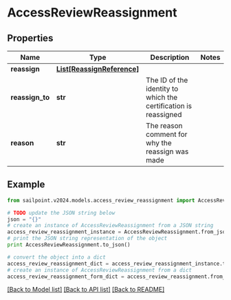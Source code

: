 # AccessReviewReassignment


## Properties

Name | Type | Description | Notes
------------ | ------------- | ------------- | -------------
**reassign** | [**List[ReassignReference]**](ReassignReference.md) |  | 
**reassign_to** | **str** | The ID of the identity to which the certification is reassigned | 
**reason** | **str** | The reason comment for why the reassign was made | 

## Example

```python
from sailpoint.v2024.models.access_review_reassignment import AccessReviewReassignment

# TODO update the JSON string below
json = "{}"
# create an instance of AccessReviewReassignment from a JSON string
access_review_reassignment_instance = AccessReviewReassignment.from_json(json)
# print the JSON string representation of the object
print AccessReviewReassignment.to_json()

# convert the object into a dict
access_review_reassignment_dict = access_review_reassignment_instance.to_dict()
# create an instance of AccessReviewReassignment from a dict
access_review_reassignment_form_dict = access_review_reassignment.from_dict(access_review_reassignment_dict)
```
[[Back to Model list]](../README.md#documentation-for-models) [[Back to API list]](../README.md#documentation-for-api-endpoints) [[Back to README]](../README.md)


